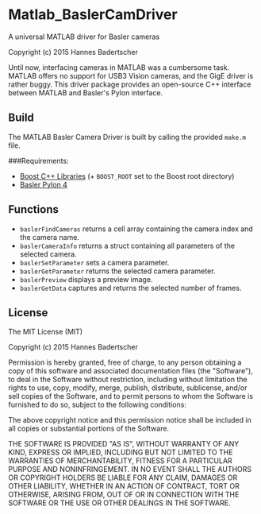 # Matlab_BaslerCamDriver
A universal MATLAB driver for Basler cameras

Copyright (c) 2015 Hannes Badertscher

Until now, interfacing cameras in MATLAB was a cumbersome task. 
MATLAB offers no support for USB3 Vision cameras, and the GigE driver is rather buggy.
This driver package provides an open-source C++ interface between MATLAB and Basler's Pylon interface.

## Build

The MATLAB Basler Camera Driver is built by calling the provided `make.m` file.

###Requirements:
* [Boost C++ Libraries](http://www.boost.org/) (+ `BOOST_ROOT` set to the Boost root directory)
* [Basler Pylon 4](http://www.baslerweb.com/de/produkte/software) 

## Functions
* `baslerFindCameras` returns a cell array containing the camera index and the camera name.
* `baslerCameraInfo` returns a struct containing all parameters of the selected camera.
* `baslerSetParameter` sets a camera parameter.
* `baslerGetParameter` returns the selected camera parameter.
* `baslerPreview` displays a preview image.
* `baslerGetData` captures and returns the selected number of frames.

## License

The MIT License (MIT)

Copyright (c) 2015 Hannes Badertscher

Permission is hereby granted, free of charge, to any person obtaining a copy
of this software and associated documentation files (the "Software"), to deal
in the Software without restriction, including without limitation the rights
to use, copy, modify, merge, publish, distribute, sublicense, and/or sell
copies of the Software, and to permit persons to whom the Software is
furnished to do so, subject to the following conditions:

The above copyright notice and this permission notice shall be included in all
copies or substantial portions of the Software.

THE SOFTWARE IS PROVIDED "AS IS", WITHOUT WARRANTY OF ANY KIND, EXPRESS OR
IMPLIED, INCLUDING BUT NOT LIMITED TO THE WARRANTIES OF MERCHANTABILITY,
FITNESS FOR A PARTICULAR PURPOSE AND NONINFRINGEMENT. IN NO EVENT SHALL THE
AUTHORS OR COPYRIGHT HOLDERS BE LIABLE FOR ANY CLAIM, DAMAGES OR OTHER
LIABILITY, WHETHER IN AN ACTION OF CONTRACT, TORT OR OTHERWISE, ARISING FROM,
OUT OF OR IN CONNECTION WITH THE SOFTWARE OR THE USE OR OTHER DEALINGS IN THE
SOFTWARE.